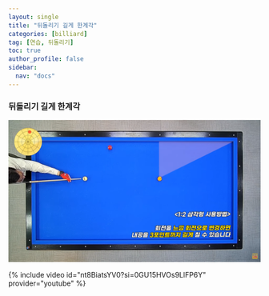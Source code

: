 ```yaml
---
layout: single
title: "뒤돌리기 길게 한계각"
categories: [billiard]
tag: [연습, 뒤돌리기]
toc: true
author_profile: false
sidebar:
  nav: "docs"
---
```


### 뒤돌리기 길게 한계각

[![뒤돌리기 길게 한계각](/images/%EB%92%A4%EB%8F%8C%EB%A6%AC%EA%B8%B0%20%EA%B8%B8%EA%B2%8C%20%ED%95%9C%EA%B3%84%EA%B0%81.png)](https://1drv.ms/p/s!AuJKpwyYpUY9_Dp5jg26kGZ462a5?e=FLfmAW)

{% include video id="nt8BiatsYV0?si=0GU15HVOs9LlFP6Y" provider="youtube" %}
